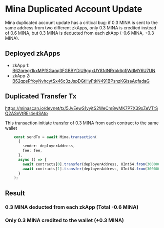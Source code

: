 # Mina Duplicated Account Update

Mina duplicated account update has a critical bug: if 0.3 MINA is sent to the same address from two different zkApps, only 0.3 MINA is credited instead of 0.6 MINA, but 0.3 MINA is deducted from each zkApp (–0.6 MINA, +0.3 MINA).

## Deployed zkApps
* zkApp 1: [B62qregr1kxMPfSGaqq3FGBBYDiU9gqxUY81dNRrbk6p1jWdMY6U7UN](https://minascan.io/devnet/account/B62qregr1kxMPfSGaqq3FGBBYDiU9gqxUY81dNRrbk6p1jWdMY6U7UN/zk-txs)
* zkApp 2: [B62qpsPYoyNvhcytSx46c3zJspDGtHyFtkN491BPsnzKGisaAqfadaG](https://minascan.io/devnet/account/B62qpsPYoyNvhcytSx46c3zJspDGtHyFtkN491BPsnzKGisaAqfadaG/zk-txs)

## Duplicated Transfer Tx
https://minascan.io/devnet/tx/5JvEewS1yyitS2WeCm8wMK7P7X39xZeVTrSQ2ASnVtREr4e4SAtp

This transaction initiate transfer of 0.3 MINA from each contract to the same wallet

```typescript
    const sendTx = await Mina.transaction(
      {
        sender: deployerAddress,
        fee: fee,
      },
      async () => {
        await contracts[0].transfer(deployerAddress, UInt64.from(300000000));
        await contracts[1].transfer(deployerAddress, UInt64.from(300000000));
      }
    );
```

## Result

### 0.3 MINA deducted from each zkApp (Total -0.6 MINA)

### Only 0.3 MINA credited to the wallet (+0.3 MINA)
